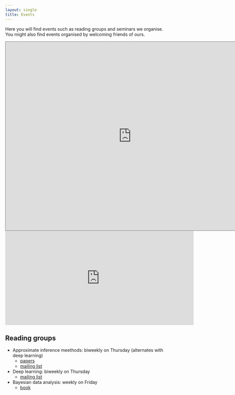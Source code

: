 ```yaml
---
layout: single
title: Events
---
```


Here you will find events such as reading groups and seminars we organise. You might also find events organised by welcoming friends of ours.

<iframe src="https://calendar.google.com/calendar/embed?height=600&amp;wkst=1&amp;bgcolor=%23A79B8E&amp;ctz=Europe%2FAmsterdam&amp;src=Y3Z2Y2F1YThnM21jczNzMmYyNGVpdW0yc3NAZ3JvdXAuY2FsZW5kYXIuZ29vZ2xlLmNvbQ&amp;color=%234285F4&amp;showTitle=0&amp;hl=en_GB&amp;mode=AGENDA" style="border:solid 1px #777" width="800" height="600" frameborder="0" scrolling="no"></iframe>

<iframe src="https://calendar.google.com/calendar/embed?height=600&amp;wkst=2&amp;bgcolor=%23eeeeee&amp;ctz=Europe%2FAmsterdam&amp;src=b2E2Y211OG5iZzhpZXQyajA3ZDl0b2JzMWNAZ3JvdXAuY2FsZW5kYXIuZ29vZ2xlLmNvbQ&amp;src=ZDVldGRndmc5N2FqZm5iZXRqZWJrbWJkaXNAZ3JvdXAuY2FsZW5kYXIuZ29vZ2xlLmNvbQ&amp;src=NWw5cDcxYzVmZDBnc2U0aWJ0cmtzMDE3MGtAZ3JvdXAuY2FsZW5kYXIuZ29vZ2xlLmNvbQ&amp;src=Y3Z2Y2F1YThnM21jczNzMmYyNGVpdW0yc3NAZ3JvdXAuY2FsZW5kYXIuZ29vZ2xlLmNvbQ&amp;color=%23cca300&amp;color=%23cca300&amp;color=%234285F4&amp;showTitle=0&amp;showNav=1&amp;showDate=1&amp;showTabs=1&amp;showCalendars=1&amp;showTz=1&amp;mode=AGENDA&amp;hl=en_GB" style="border-width:0" width="600" height="300" frameborder="0" scrolling="no"></iframe>


## Reading groups

* Approximate inference meethods: biweekly on Thursday (alternates with deep learning)
    * [papers](/events/inference)
    * [mailing list](https://list.uva.nl/mailman/listinfo/imrg)
* Deep learning: biweekly on Thursday
    * [mailing list](https://list.uva.nl/mailman/listinfo/dlm-illc)
* Bayesian data analysis: weekly on Friday
    * [book](http://www.stat.columbia.edu/~gelman/book/)
